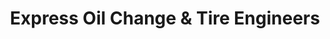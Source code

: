 ---
title: "Express Oil Change & Tire Engineers"
url: /tuscaloosa/express-oil-change-and-tire-engineers-15th-street-east/
shop: tyres
---